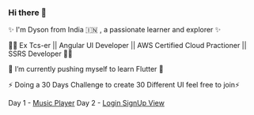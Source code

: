 ### Hi there 👋

✨ I'm Dyson from India 🇮🇳 , a passionate learner and explorer ✨

🧑‍💻 Ex Tcs-er || Angular UI Developer || AWS Certified Cloud Practioner  || SSRS Developer 🧑‍💻

🌱 I’m currently pushing myself to learn Flutter 🌱

⚡ Doing a 30 Days Challenge to create 30 Different UI feel free to join⚡ 

Day 1 - [Music Player](https://github.com/DysonThomas/Music-Player-UI)
Day 2 - [Login SignUp View](https://github.com/DysonThomas/Login-UI)




